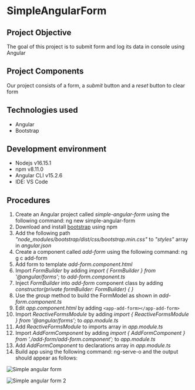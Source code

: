 # SimpleAngularForm

## Project Objective

The goal of this project is to submit form and log its data in console using Angular

## Project Components

Our project consists of a form, a _submit_ button and a _reset_ button to clear form

## Technologies used

- Angular
- Bootstrap

## Development environment

- Nodejs v16.15.1
- npm v8.11.0
- Angular CLI v15.2.6
- IDE: VS Code

## Procedures

1. Create an Angular project called _simple-angular-form_ using the following command: ng new simple-angular-form
2. Download and install [bootstrap](https://getbootstrap.com/docs/5.3/getting-started/download/) using npm
3. Add the following path _"node_modules/bootstrap/dist/css/bootstrap.min.css"_ to _"styles"_ array in _angular.json_
4. Create a component called _add-form_ using the following command: ng g c add-form
5. Add form to template _add-form.component.html_
6. Import _FormBuilder_ by adding _import { FormBuilder } from '@angular/forms';_ to _add-form.component.ts_
7. Inject _FormBuilder_ into _add-form_ component class by adding _constructor(private formBuilder: FormBuilder) { }_
8. Use the _group_ method to build the FormModel as shown in _add-form.component.ts_
9. Edit _app.component.html_ by adding `<app-add-form></app-add-form>`
10. Import _ReactiveFormsModule_ by adding _import { ReactiveFormsModule } from '@angular/forms';_ to _app.module.ts_
11. Add _ReactiveFormsModule_ to imports array in _app.module.ts_
12. Import _AddFormComponent_ by adding _import { AddFormComponent } from './add-form/add-form.component';_ to _app.module.ts_
13. Add _AddFormComponent_ to declarations array in _app.module.ts_
14. Build app using the following command: ng-serve-o and the output should appear as follows:

![Simple angular form](https://user-images.githubusercontent.com/41340307/232776859-77ce2f81-0c48-4a09-89e8-509e59509be9.PNG)

![Simple angular form 2](https://user-images.githubusercontent.com/41340307/232776865-25398f9a-f4b6-4a41-b6da-e50bc65384c5.PNG)
